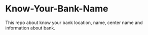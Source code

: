 # Know-Your-Bank-Name
This repo about know your bank location, name, center name and information about bank.
